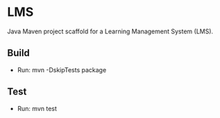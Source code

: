 # LMS

Java Maven project scaffold for a Learning Management System (LMS).

## Build
- Run: mvn -DskipTests package

## Test
- Run: mvn test
